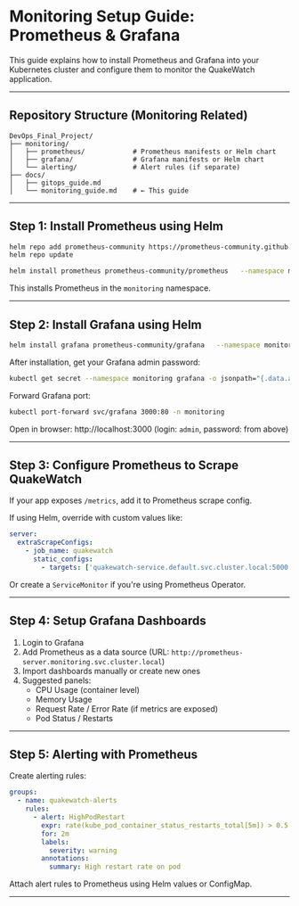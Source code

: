 
# Monitoring Setup Guide: Prometheus & Grafana

This guide explains how to install Prometheus and Grafana into your Kubernetes cluster and configure them to monitor the QuakeWatch application.

---

## Repository Structure (Monitoring Related)

```
DevOps_Final_Project/
├── monitoring/
│   ├── prometheus/            # Prometheus manifests or Helm chart
│   ├── grafana/               # Grafana manifests or Helm chart
│   └── alerting/              # Alert rules (if separate)
├── docs/
│   ├── gitops_guide.md
│   └── monitoring_guide.md    # ← This guide
```

---

## Step 1: Install Prometheus using Helm

```bash
helm repo add prometheus-community https://prometheus-community.github.io/helm-charts
helm repo update

helm install prometheus prometheus-community/prometheus   --namespace monitoring --create-namespace
```

This installs Prometheus in the `monitoring` namespace.

---

## Step 2: Install Grafana using Helm

```bash
helm install grafana prometheus-community/grafana   --namespace monitoring
```

After installation, get your Grafana admin password:

```bash
kubectl get secret --namespace monitoring grafana -o jsonpath="{.data.admin-password}" | base64 --decode ; echo
```

Forward Grafana port:

```bash
kubectl port-forward svc/grafana 3000:80 -n monitoring
```

Open in browser: http://localhost:3000 (login: `admin`, password: from above)

---

## Step 3: Configure Prometheus to Scrape QuakeWatch

If your app exposes `/metrics`, add it to Prometheus scrape config.

If using Helm, override with custom values like:

```yaml
server:
  extraScrapeConfigs:
    - job_name: quakewatch
      static_configs:
        - targets: ['quakewatch-service.default.svc.cluster.local:5000']
```

Or create a `ServiceMonitor` if you're using Prometheus Operator.

---

## Step 4: Setup Grafana Dashboards

1. Login to Grafana
2. Add Prometheus as a data source (URL: `http://prometheus-server.monitoring.svc.cluster.local`)
3. Import dashboards manually or create new ones
4. Suggested panels:
   - CPU Usage (container level)
   - Memory Usage
   - Request Rate / Error Rate (if metrics are exposed)
   - Pod Status / Restarts

---

## Step 5: Alerting with Prometheus

Create alerting rules:

```yaml
groups:
  - name: quakewatch-alerts
    rules:
      - alert: HighPodRestart
        expr: rate(kube_pod_container_status_restarts_total[5m]) > 0.5
        for: 2m
        labels:
          severity: warning
        annotations:
          summary: High restart rate on pod
```

Attach alert rules to Prometheus using Helm values or ConfigMap.

---
